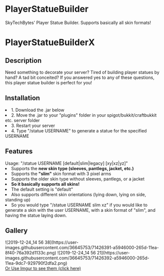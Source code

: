 # PlayerStatueBuilder
SkyTechBytes' Player Statue Builder. Supports basically all skin formats!
<h1>PlayerStatueBuilderX</h1>
<h2>Description</h2>
Need something to decorate your server? Tired of building player statues by hand? A tad bit conceited? If you answered yes to any of these questions, this player statue builder is perfect for you!
<h2>Installation</h2>
<li>1. Download the .jar below
<li>2. Move the .jar to your "plugins" folder in your spigot/bukkit/craftbukkit etc. server folder
<li>3. Restart your server
<li>4. Type "/statue USERNAME" to generate a statue for the specified USERNAME
<h2>Features</h2>
Usage: "/statue USERNAME [default|slim|legacy] [xy|xz|yz]"
<li>Supports the <strong>new skin type (sleeves, pantlegs, jacket, etc.)</strong>
<li>Supports the <strong>"slim"</strong> skin format with 3 pixel arms
<li>Supports the older skin type without sleeves, pantlegs, or a jacket
<li><strong>So it basically supports all skins!</strong>
<li>The default setting is "default" 
<li>Also supports different skin orientations (lying down, lying on side, standing up)
<li> So you would type "/statue USERNAME slim xz" if you would like to generate a skin with the user USERNAME, with a skin format of "slim", and having the statue laying down.
<h2>Gallery</h2>
![2019-12-24_14 56 38](https://user-images.githubusercontent.com/36645753/71426391-a5946000-265d-11ea-8f40-76a392d1133c.png)
![2019-12-24_14 56 21](https://user-images.githubusercontent.com/36645753/71426392-a5946000-265d-11ea-9dc7-929790f2dfa2.png)
<br>
<a href="https://imgur.com/a/m3HXHHj">Or Use Imgur to see them (click here)</a>
